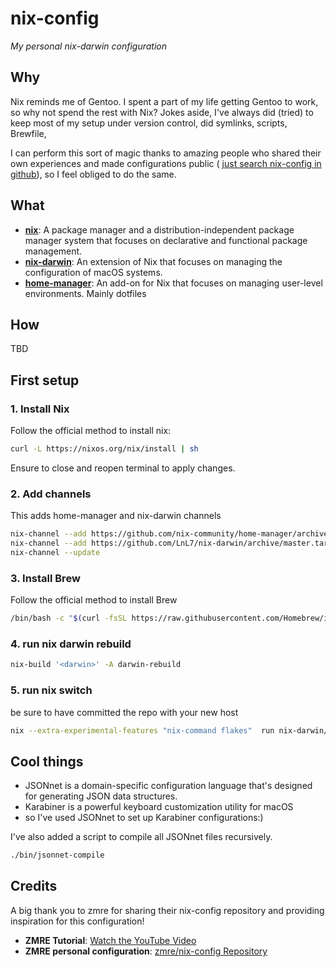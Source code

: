 # nix-config

*My personal nix-darwin configuration*

## Why

Nix reminds me of Gentoo. I spent a part of my life getting Gentoo to work, so why not spend the rest with Nix?
Jokes aside, I've always did (tried) to keep most of my setup under version control, did symlinks, scripts, Brewfile, 

I can perform this sort of magic thanks to amazing people who shared their own experiences and made configurations public ( [just search nix-config in github](https://github.com/search?q=nix-config+darwin&type=repositories)), so I feel obliged to do the same.

## What

- **[nix](https://nixos.org/)**: A package manager and a distribution-independent package manager system that focuses on declarative and functional package management.
- **[nix-darwin](https://github.com/LnL7/nix-darwin)**: An extension of Nix that focuses on managing the configuration of macOS systems.
- **[home-manager](https://github.com/nix-community/home-manager)**: An add-on for Nix that focuses on managing user-level environments. Mainly dotfiles

## How

TBD

## First setup

### 1. Install Nix

Follow the official method to install nix:

```bash
curl -L https://nixos.org/nix/install | sh
```
Ensure to close and reopen terminal to apply changes.

### 2. Add channels

This adds home-manager and nix-darwin channels

```bash
nix-channel --add https://github.com/nix-community/home-manager/archive/master.tar.gz home-manager
nix-channel --add https://github.com/LnL7/nix-darwin/archive/master.tar.gz darwin
nix-channel --update
```

### 3. Install Brew

Follow the official method to install Brew

```bash
/bin/bash -c "$(curl -fsSL https://raw.githubusercontent.com/Homebrew/install/HEAD/install.sh)"
```

### 4. run nix darwin rebuild

```bash
nix-build '<darwin>' -A darwin-rebuild
```

### 5. run nix switch

be sure to have committed the repo with your new host

```bash
nix --extra-experimental-features "nix-command flakes"  run nix-darwin/master#darwin-rebuild -- switch
```



## Cool things

- JSONnet is a domain-specific configuration language that's designed for generating JSON data structures. 
- Karabiner is a powerful keyboard customization utility for macOS 
- so I've used JSONnet to set up Karabiner configurations:)

I've also added a script to compile all JSONnet files recursively.	 

```bash
./bin/jsonnet-compile
```

## Credits

A big thank you to zmre for sharing their nix-config repository and providing inspiration for this configuration!

- **ZMRE Tutorial**: [Watch the YouTube Video](https://www.youtube.com/watch?v=LE5JR4JcvMg)
- **ZMRE personal configuration**: [zmre/nix-config Repository](https://github.com/zmre/nix-config)

